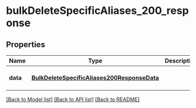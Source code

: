 # bulkDeleteSpecificAliases_200_response

## Properties
Name | Type | Description | Notes
------------ | ------------- | ------------- | -------------
**data** | [**BulkDeleteSpecificAliases200ResponseData**](BulkDeleteSpecificAliases200ResponseData.md) |  | [optional] [default to null]

[[Back to Model list]](../README.md#documentation-for-models) [[Back to API list]](../README.md#documentation-for-api-endpoints) [[Back to README]](../README.md)


